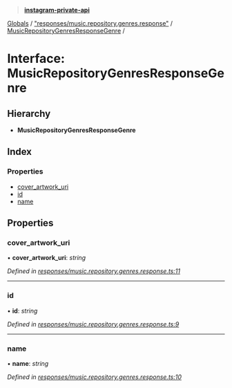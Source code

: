 > **[instagram-private-api](../README.md)**

[Globals](../globals.md) / ["responses/music.repository.genres.response"](../modules/_responses_music_repository_genres_response_.md) / [MusicRepositoryGenresResponseGenre](_responses_music_repository_genres_response_.musicrepositorygenresresponsegenre.md) /

# Interface: MusicRepositoryGenresResponseGenre

## Hierarchy

* **MusicRepositoryGenresResponseGenre**

## Index

### Properties

* [cover_artwork_uri](_responses_music_repository_genres_response_.musicrepositorygenresresponsegenre.md#cover_artwork_uri)
* [id](_responses_music_repository_genres_response_.musicrepositorygenresresponsegenre.md#id)
* [name](_responses_music_repository_genres_response_.musicrepositorygenresresponsegenre.md#name)

## Properties

###  cover_artwork_uri

• **cover_artwork_uri**: *string*

*Defined in [responses/music.repository.genres.response.ts:11](https://github.com/Nerixyz/instagram-private-api/blob/e5037ee/src/responses/music.repository.genres.response.ts#L11)*

___

###  id

• **id**: *string*

*Defined in [responses/music.repository.genres.response.ts:9](https://github.com/Nerixyz/instagram-private-api/blob/e5037ee/src/responses/music.repository.genres.response.ts#L9)*

___

###  name

• **name**: *string*

*Defined in [responses/music.repository.genres.response.ts:10](https://github.com/Nerixyz/instagram-private-api/blob/e5037ee/src/responses/music.repository.genres.response.ts#L10)*